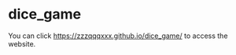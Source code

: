 # dice_game

You can click <a href="https://zzzqqqxxx.github.io/dice_game/">https://zzzqqqxxx.github.io/dice_game/</a> to access the website.
